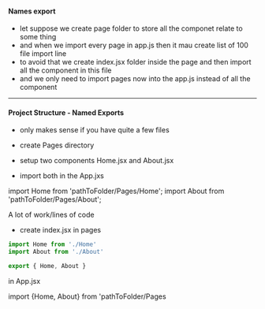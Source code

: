 #### Names export

- let suppose we create page folder to store all the componet relate to some thing
- and when we import every page in app.js then it mau create list of 100 file import line
- to avoid that we create index.jsx folder inside the page and then import all the component in this file
- and we only need to import pages now into the app.js instead of all the component

---

#### Project Structure - Named Exports

- only makes sense if you have quite a few files

- create Pages directory
- setup two components Home.jsx and About.jsx

- import both in the App.jxs

import Home from 'pathToFolder/Pages/Home';
import About from 'pathToFolder/Pages/About';

A lot of work/lines of code

- create index.jsx in pages

```js
import Home from './Home'
import About from './About'

export { Home, About }
```

in App.jsx

import {Home, About} from 'pathToFolder/Pages

